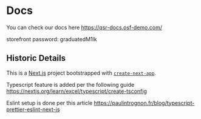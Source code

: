 # Docs

You can check our docs here https://qsr-docs.osf-demo.com/

storefront password: graduatedM1lk

## Historic Details

This is a [Next.js](https://nextjs.org/) project bootstrapped with [`create-next-app`](https://github.com/vercel/next.js/tree/canary/packages/create-next-app).

Typescript feature is added per the following guide https://nextjs.org/learn/excel/typescript/create-tsconfig

Eslint setup is done per this article https://paulintrognon.fr/blog/typescript-prettier-eslint-next-js